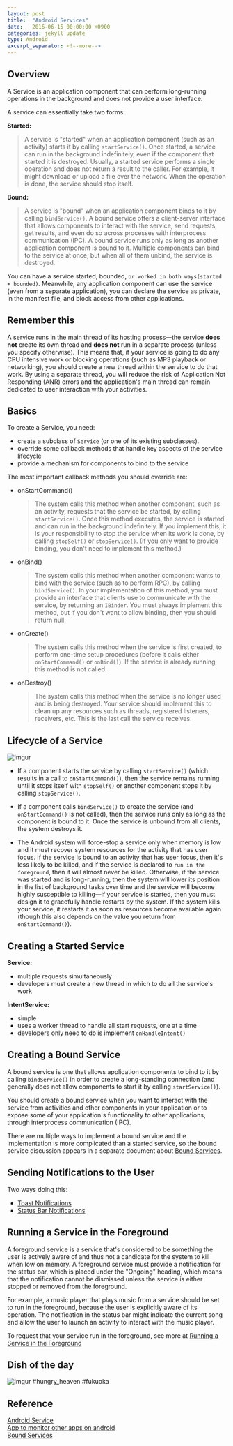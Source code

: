 ```yaml
---
layout: post
title:  "Android Services"
date:   2016-06-15 00:00:00 +0900
categories: jekyll update
type: Android
excerpt_separator: <!--more-->
---
```

<!--more-->

Overview
---
A Service is an application component that can perform long-running operations in the background and does not provide a user interface.

A service can essentially take two forms:

**Started:**

>A service is "started" when an application component (such as an activity) starts it by calling `startService()`. Once started, a service can run in the background indefinitely, even if the component that started it is destroyed. Usually, a started service performs a single operation and does not return a result to the caller. For example, it might download or upload a file over the network. When the operation is done, the service should stop itself.

**Bound:**

>A service is "bound" when an application component binds to it by calling `bindService()`. A bound service offers a client-server interface that allows components to interact with the service, send requests, get results, and even do so across processes with interprocess communication (IPC). A bound service runs only as long as another application component is bound to it. Multiple components can bind to the service at once, but when all of them unbind, the service is destroyed.

You can have a service started, bounded, `or worked in both ways(started + bounded)`. Meanwhile, any application component can use the service (even from a separate application), you can declare the service as private, in the manifest file, and block access from other applications.


Remember this
---
A service runs in the main thread of its hosting process—the service **does not** create its own thread and **does not** run in a separate process (unless you specify otherwise). This means that, if your service is going to do any CPU intensive work or blocking operations (such as MP3 playback or networking), you should create a new thread within the service to do that work. By using a separate thread, you will reduce the risk of Application Not Responding (ANR) errors and the application's main thread can remain dedicated to user interaction with your activities.


Basics
---
To create a Service, you need:

- create a subclass of `Service` (or one of its existing subclasses).
- override some callback methods that handle key aspects of the service lifecycle
- provide a mechanism for components to bind to the service

The most important callback methods you should override are:

- onStartCommand()

    >The system calls this method when another component, such as an activity, requests that the service be started, by calling `startService()`. Once this method executes, the service is started and can run in the background indefinitely. If you implement this, it is your responsibility to stop the service when its work is done, by calling `stopSelf()` or `stopService()`. (If you only want to provide binding, you don't need to implement this method.)

- onBind()

    >The system calls this method when another component wants to bind with the service (such as to perform RPC), by calling `bindService()`. In your implementation of this method, you must provide an interface that clients use to communicate with the service, by returning an `IBinder`. You must always implement this method, but if you don't want to allow binding, then you should return null.

- onCreate()

    >The system calls this method when the service is first created, to perform one-time setup procedures (before it calls either `onStartCommand()` or `onBind()`). If the service is already running, this method is not called.

- onDestroy()

    >The system calls this method when the service is no longer used and is being destroyed. Your service should implement this to clean up any resources such as threads, registered listeners, receivers, etc. This is the last call the service receives.


Lifecycle of a Service
---

![Imgur](http://i.imgur.com/xsG1cdd.png)

- If a component starts the service by calling `startService()` (which results in a call to `onStartCommand()`), then the service remains running until it stops itself with `stopSelf()` or another component stops it by calling `stopService()`.

- If a component calls `bindService()` to create the service (and `onStartCommand()` is not called), then the service runs only as long as the component is bound to it. Once the service is unbound from all clients, the system destroys it.

- The Android system will force-stop a service only when memory is low and it must recover system resources for the activity that has user focus. If the service is bound to an activity that has user focus, then it's less likely to be killed, and if the service is declared to `run in the foreground`, then it will almost never be killed. Otherwise, if the service was started and is long-running, then the system will lower its position in the list of background tasks over time and the service will become highly susceptible to killing—if your service is started, then you must design it to gracefully handle restarts by the system. If the system kills your service, it restarts it as soon as resources become available again (though this also depends on the value you return from `onStartCommand()`).


Creating a Started Service
---

**Service:**

- multiple requests simultaneously
- developers must create a new thread in which to do all the service's work

**IntentService:**

- simple
- uses a worker thread to handle all start requests, one at a time
- developers only need to do is implement `onHandleIntent()`


Creating a Bound Service
---
A bound service is one that allows application components to bind to it by calling `bindService()` in order to create a long-standing connection (and generally does not allow components to start it by calling `startService()`).

You should create a bound service when you want to interact with the service from activities and other components in your application or to expose some of your application's functionality to other applications, through interprocess communication (IPC).

There are multiple ways to implement a bound service and the implementation is more complicated than a started service, so the bound service discussion appears in a separate document about [Bound Services][R3].


Sending Notifications to the User
---
Two ways doing this:

- [Toast Notifications][R4]
- [Status Bar Notifications][R5]


Running a Service in the Foreground
---
A foreground service is a service that's considered to be something the user is actively aware of and thus not a candidate for the system to kill when low on memory. A foreground service must provide a notification for the status bar, which is placed under the "Ongoing" heading, which means that the notification cannot be dismissed unless the service is either stopped or removed from the foreground.

For example, a music player that plays music from a service should be set to run in the foreground, because the user is explicitly aware of its operation. The notification in the status bar might indicate the current song and allow the user to launch an activity to interact with the music player.

To request that your service run in the foreground, see more at [Running a Service in the Foreground][R6]


Dish of the day
---
![Imgur](http://i.imgur.com/i6rCpsN.jpg)
#hungry_heaven #fukuoka


Reference
---
[Android Service][R1]<br />
[App to monitor other apps on android][R2]<br />
[Bound Services][R3]


[R1]: https://developer.android.com/guide/components/services.html
[R2]: http://stackoverflow.com/questions/20416610/app-to-monitor-other-apps-on-android
[R3]: https://developer.android.com/guide/components/services.html#CreatingBoundService
[R4]: https://developer.android.com/guide/topics/ui/notifiers/toasts.html
[R5]: https://developer.android.com/guide/topics/ui/notifiers/notifications.html
[R6]: https://developer.android.com/guide/components/services.html#Foreground

